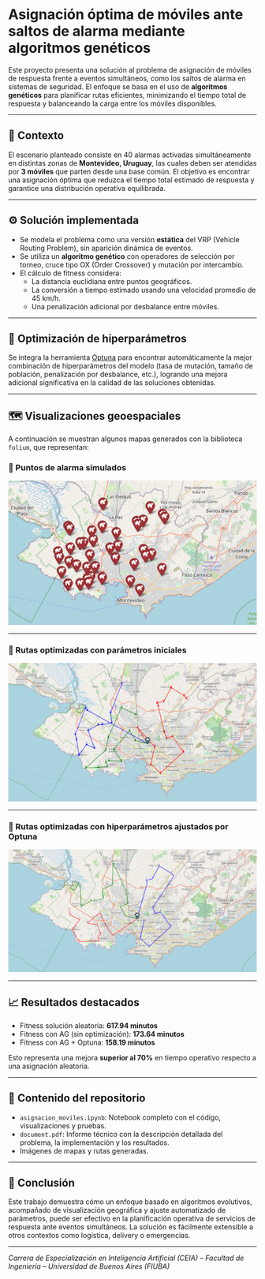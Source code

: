 # Asignación óptima de móviles ante saltos de alarma mediante algoritmos genéticos

Este proyecto presenta una solución al problema de asignación de móviles de respuesta frente a eventos simultáneos, como los saltos de alarma en sistemas de seguridad. El enfoque se basa en el uso de **algoritmos genéticos** para planificar rutas eficientes, minimizando el tiempo total de respuesta y balanceando la carga entre los móviles disponibles.

---

## 📍 Contexto

El escenario planteado consiste en 40 alarmas activadas simultáneamente en distintas zonas de **Montevideo, Uruguay**, las cuales deben ser atendidas por **3 móviles** que parten desde una base común. El objetivo es encontrar una asignación óptima que reduzca el tiempo total estimado de respuesta y garantice una distribución operativa equilibrada.

---

## ⚙️ Solución implementada

- Se modela el problema como una versión **estática** del VRP (Vehicle Routing Problem), sin aparición dinámica de eventos.
- Se utiliza un **algoritmo genético** con operadores de selección por torneo, cruce tipo OX (Order Crossover) y mutación por intercambio.
- El cálculo de fitness considera:
  - La distancia euclidiana entre puntos geográficos.
  - La conversión a tiempo estimado usando una velocidad promedio de 45 km/h.
  - Una penalización adicional por desbalance entre móviles.

---

## 🧠 Optimización de hiperparámetros

Se integra la herramienta [Optuna](https://optuna.org/) para encontrar automáticamente la mejor combinación de hiperparámetros del modelo (tasa de mutación, tamaño de población, penalización por desbalance, etc.), logrando una mejora adicional significativa en la calidad de las soluciones obtenidas.

---

## 🗺️ Visualizaciones geoespaciales

A continuación se muestran algunos mapas generados con la biblioteca `folium`, que representan:

### 🔹 Puntos de alarma simulados
![Mapa de alarmas](./Figures/mapa1.png)

---

### 🔹 Rutas optimizadas con parámetros iniciales
![Rutas iniciales](./Figures/mapa2.png)

---

### 🔹 Rutas optimizadas con hiperparámetros ajustados por Optuna
![Rutas optimizadas](./Figures/mapaopt.png)

---

## 📈 Resultados destacados

- Fitness solución aleatoria: **617.94 minutos**
- Fitness con AG (sin optimización): **173.64 minutos**
- Fitness con AG + Optuna: **158.19 minutos**

Esto representa una mejora **superior al 70%** en tiempo operativo respecto a una asignación aleatoria.

---

## 📂 Contenido del repositorio

- `asignacion_moviles.ipynb`: Notebook completo con el código, visualizaciones y pruebas.
- `document.pdf`: Informe técnico con la descripción detallada del problema, la implementación y los resultados.
- Imágenes de mapas y rutas generadas.

---

## 🏁 Conclusión

Este trabajo demuestra cómo un enfoque basado en algoritmos evolutivos, acompañado de visualización geográfica y ajuste automatizado de parámetros, puede ser efectivo en la planificación operativa de servicios de respuesta ante eventos simultáneos. La solución es fácilmente extensible a otros contextos como logística, delivery o emergencias.

---

_Carrera de Especialización en Inteligencia Artificial (CEIA) – Facultad de Ingeniería – Universidad de Buenos Aires (FIUBA)_
